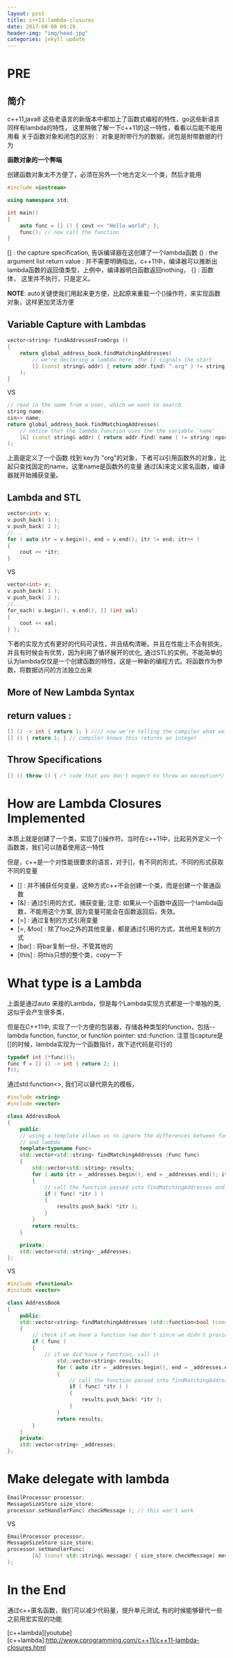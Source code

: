 ```yaml
---
layout: post
title: c++11-lambda-clusures
date: 2017-08-08 09:29
header-img: "img/head.jpg"
categories: jekyll update
---
```


# PRE

## 简介
c++11,java8 这些老语言的新版本中都加上了函数式编程的特性，go这些新语言同样有lambda的特性，
这里稍微了解一下c++11的这一特性，看看以后能不能用用看
关于函数对象和闭包的区别： 对象是附带行为的数据，闭包是附带数据的行为

**函数对象的一个弊端**

创建函数对象太不方便了，必须在另外一个地方定义一个类，然后才能用

``` cpp
#include <iostream>

using namespace std;

int main()
{
    auto func = [] () { cout << "Hello world"; };
    func(); // now call the function
}
```

[] : the capture specification, 告诉编译器在这创建了一个lambda函数
() : the argument list
return value : 并不需要明确指出，c++11中，编译器可以推断出lambda函数的返回值类型，上例中，编译器明白函数返回nothing，
{} : 函数体， 这里并不执行，只是定义。

**NOTE**: auto关键使我们用起来更方便，比起原来重载一个()操作符，来实现函数对象，这样更加灵活方便

## Variable Capture with Lambdas

``` cpp
vector<string> findAddressesFromOrgs ()
{
    return global_address_book.findMatchingAddresses(
        // we're declaring a lambda here; the [] signals the start
        [] (const string& addr) { return addr.find( ".org" ) != string::npos; }
    );
}
```
VS
``` cpp
// read in the name from a user, which we want to search
string name;
cin>> name;
return global_address_book.findMatchingAddresses(
    // notice that the lambda function uses the the variable 'name'
    [&] (const string& addr) { return addr.find( name ) != string::npos; }
);
```

上面是定义了一个函数 找到 key为 "org"的对象，下者可以引用函数外的对象，比起只查找固定的name，这里name是函数外的变量
通过[&]来定义匿名函数，编译器就开始捕获变量。

## Lambda and STL

``` cpp
vector<int> v;
v.push_back( 1 );
v.push_back( 2 );
//...
for ( auto itr = v.begin(), end = v.end(); itr != end; itr++ )
{
    cout << *itr;
}
```
VS
``` cpp
vector<int> v;
v.push_back( 1 );
v.push_back( 2 );
//...
for_each( v.begin(), v.end(), [] (int val)
{
    cout << val;
} );
```

下者的实现方式有更好的代码可读性，并且结构清晰。并且在性能上不会有损失，并且有时候会有优势，因为利用了循环展开的优化,
通过STL的实例，不能简单的认为lambda仅仅是一个创建函数的特性，这是一种新的编程方式。将函数作为参数，将数据访问的方法独立出来

## More of New Lambda Syntax

## return values :

``` cpp
[] () -> int { return 1; } //// now we're telling the compiler what we want
[] () { return 1; } // compiler knows this returns an integer
```

## Throw Specifications

``` cpp
[] () throw () { /* code that you don't expect to throw an exception*/ }
```

# How are Lambda Closures Implemented

本质上就是创建了一个类，实现了()操作符。当时在c++11中，比起另外定义一个函数类，我们可以随着使用这一特性

但是，c++是一个对性能很要求的语言，对于[]，有不同的形式，不同的形式获取不同的变量

+ [] : 并不捕获任何变量，这种方式c++不会创建一个类，而是创建一个普通函数
+ [&] : 通过引用的方式，捕获变量; 注意: 如果从一个函数中返回一个lambda函数，不能用这个方案, 因为变量可能会在函数返回后，失效。
+ [=] : 通过复制的方式引用变量
+ [=, &foo] : 除了foo之外的其他变量，都是通过引用的方式，其他用复制的方式
+ [bar] : 将bar复制一份，不管其他的
+ [this] : 将this只想的整个类，copy一下

# What type is a Lambda

上面是通过auto 来接的Lambda，但是每个Lambda实现方式都是一个单独的类, 这似乎会产生很多类，

但是在C++11中, 实现了一个方便的包装器，存储各种类型的function，包括--lambda function, functor, or function pointer: std::function.
注意当capture是[]的时候，lambda实现为一个函数指针，故下述代码是可行的

``` cpp
typedef int (*func)();
func f = [] () -> int { return 2; };
f();
```
通过std:function<>, 我们可以替代原先的模板，
``` cpp
#include <string>
#include <vector>

class AddressBook
{
    public:
    // using a template allows us to ignore the differences between functors, function pointers
    // and lambda
    template<typename Func>
    std::vector<std::string> findMatchingAddresses (Func func)
    {
        std::vector<std::string> results;
        for ( auto itr = _addresses.begin(), end = _addresses.end(); itr != end; ++itr )
        {
            // call the function passed into findMatchingAddresses and see if it matches
            if ( func( *itr ) )
            {
                results.push_back( *itr );
            }
        }
        return results;
    }

    private:
    std::vector<std::string> _addresses;
};
```
VS
``` cpp
#include <functional>
#include <vector>

class AddressBook
{
    public:
    std::vector<string> findMatchingAddresses (std::function<bool (const string&)> func)
    {
        // check if we have a function (we don't since we didn't provide one)
        if ( func )
        {
            // if we did have a function, call it
                std::vector<string> results;
                for ( auto itr = _addresses.begin(), end = _addresses.end(); itr != end; ++itr )
                {
                    // call the function passed into findMatchingAddresses and see if it matches
                    if ( func( *itr ) )
                    {
                        results.push_back( *itr );
                    }
                }
                return results;
        }
    }
    private:
    std::vector<string> _addresses;
};
```

# Make delegate with lambda

``` cpp
EmailProcessor processor;
MessageSizeStore size_store;
processor.setHandlerFunc( checkMessage ); // this won't work
```
VS
``` cpp
EmailProcessor processor;
MessageSizeStore size_store;
processor.setHandlerFunc(
        [&] (const std::string& message) { size_store.checkMessage( message ); }
);
```

# In the End

通过c++匿名函数，我们可以减少代码量，提升单元测试, 有的时候能够替代一些之前用宏实现的功能

[c++lambda][youtube]
[c++lambda]:http://www.cprogramming.com/c++11/c++11-lambda-closures.html
